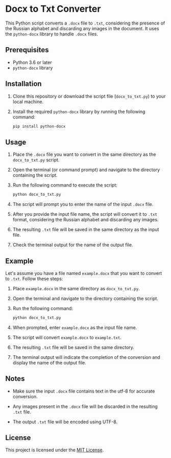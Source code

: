# Docx to Txt Converter

This Python script converts a `.docx` file to `.txt`, considering the presence of the Russian alphabet and discarding any images in the document. It uses the `python-docx` library to handle `.docx` files.

## Prerequisites

- Python 3.6 or later
- `python-docx` library

## Installation

1. Clone this repository or download the script file (`docx_to_txt.py`) to your local machine.

2. Install the required `python-docx` library by running the following command:

   ```bash
   pip install python-docx
   ```

## Usage

1. Place the `.docx` file you want to convert in the same directory as the `docx_to_txt.py` script.

2. Open the terminal (or command prompt) and navigate to the directory containing the script.

3. Run the following command to execute the script:

   ```bash
   python docx_to_txt.py
   ```

4. The script will prompt you to enter the name of the input `.docx` file.

5. After you provide the input file name, the script will convert it to `.txt` format, considering the Russian alphabet and discarding any images.

6. The resulting `.txt` file will be saved in the same directory as the input file.

7. Check the terminal output for the name of the output file.

## Example

Let's assume you have a file named `example.docx` that you want to convert to `.txt`. Follow these steps:

1. Place `example.docx` in the same directory as `docx_to_txt.py`.

2. Open the terminal and navigate to the directory containing the script.

3. Run the following command:

   ```bash
   python docx_to_txt.py
   ```

4. When prompted, enter `example.docx` as the input file name.

5. The script will convert `example.docx` to `example.txt`.

6. The resulting `.txt` file will be saved in the same directory.

7. The terminal output will indicate the completion of the conversion and display the name of the output file.

## Notes

- Make sure the input `.docx` file contains text in the utf-8 for accurate conversion.

- Any images present in the `.docx` file will be discarded in the resulting `.txt` file.

- The output `.txt` file will be encoded using UTF-8.

## License

This project is licensed under the [MIT License](LICENSE).
